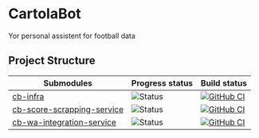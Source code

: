 # CartolaBot
Yor personal assistent for football data

## Project Structure

| Submodules                                                      | Progress status                                                      | Build status                                                                                                                                                                                                                                                                                                                                                                                |
| --------------------------------------------------------------- |  -------------------------------------------------------------------- | -------------------------------------------------------------------------------------------------------------------------------------------------------- | 
| [cb-infra](https://github.com/cartolabot/cb-infra) | ![Status](https://img.shields.io/badge/Status-developing-brightgree) | [![GitHub CI](https://github.com/cartolabot/cb-infra/actions/workflows/main.yml/badge.svg)](https://github.com/cartolabot/cb-infra/actions) 
| [cb-score-scrapping-service](https://github.com/cartolabot/cb-score-scraping-service) | ![Status](https://img.shields.io/badge/Status-developing-brightgree) | [![GitHub CI](https://github.com/cartolabot/cb-score-scraping-service/actions/workflows/main.yml/badge.svg)](https://github.com/cartolabot/cb-score-scraping-service/actions) 
| [cb-wa-integration-service](https://github.com/cartolabot/cb-wa-integration-service) | ![Status](https://img.shields.io/badge/Status-developing-brightgree) | [![GitHub CI](https://github.com/cartolabot/cb-wa-integration-service/actions/workflows/main.yml/badge.svg)](https://github.com/cartolabot/cb-wa-integration-service/actions) 









